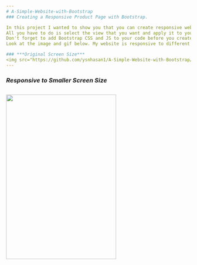 ```yaml
---
# A-Simple-Website-with-Bootstrap
### Creating a Responsive Product Page with Bootstrap.

In this project I wanted to show you that you can create responsive website very quickly with Bootstrap.
All you have to do is select the view that you want and apply it to your code.
Don't forget to add Bootstrap CSS and JS to your code before you create your website.
Look at the image and gif below. My website is responsive to different screen size.

### ***Original Screen Size***
<img src="https://github.com/ysnhasan1/A-Simple-Website-with-Bootstrap/assets/102024926/df33c736-96fb-47a4-afde-33a1f53dcdc3"><br />
---
```


### ***Responsive to Smaller Screen Size***
<img src="https://github.com/ysnhasan1/A-Simple-Website-with-Bootstrap/assets/102024926/571ddb62-9295-4462-a86d-4d597ba0d4e5" height="450" width="300"><br />
---
